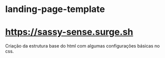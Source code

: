 # landing-page-template
# https://sassy-sense.surge.sh
Criação da estrutura base do html com algumas configurações básicas no css.
